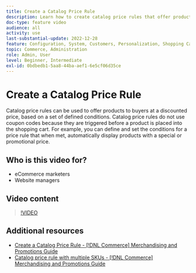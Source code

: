 ```yaml
---
title: Create a Catalog Price Rule
description: Learn how to create catalog price rules that offer products to buyers at a discounted price based on a set of defined conditions.
doc-type: feature video
audience: all
activity: use
last-substantial-update: 2022-12-28
feature: Configuration, System, Customers, Personalization, Shopping Cart, Price Rules
topic: Commerce, Administration
role: Admin, User
level: Beginner, Intermediate
exl-id: 0bdbedb1-5aa8-44ba-aef1-6e5cf06d35ce
---
```

# Create a Catalog Price Rule

Catalog price rules can be used to offer products to buyers at a discounted price, based on a set of defined conditions. Catalog price rules do not use coupon codes because they are triggered before a product is placed into the shopping cart. For example, you can define and set the conditions for a price rule that when met, automatically display products with a special or promotional price. 

## Who is this video for?

- eCommerce marketers
- Website managers

## Video content

>[!VIDEO](https://video.tv.adobe.com/v/343834?quality=12&learn=on)

## Additional resources

- [Create a Catalog Price Rule - [!DNL Commerce] Merchandising and Promotions Guide](https://experienceleague.adobe.com/docs/commerce-admin/marketing/promotions/catalog-rules/price-rules-catalog-create.html)
- [Catalog price rule with multiple SKUs - [!DNL Commerce] Merchandising and Promotions Guide](https://experienceleague.adobe.com/docs/commerce-admin/marketing/promotions/catalog-rules/price-rule-multiple-sku.html)
